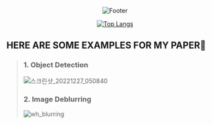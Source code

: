 <div align=center>
 
![Footer](https://capsule-render.vercel.app/api?type=waving&color=timeGradient&height=200&section=footer&fontSize=50&text=⚡⚡⚡⚡⚡⚡⚡⚡)
 
[![Top Langs](https://github-readme-stats.vercel.app/api/top-langs/?username=ohjunee&layout=compact&hide_rank=true&card_width=800)](https://github.com/ohjunee/github-readme-stats)
 </div>  
 
 ## HERE ARE SOME EXAMPLES FOR MY PAPER🔭

> ### 1. Object Detection  
> ![스크린샷_20221227_050840](https://user-images.githubusercontent.com/49416429/209580526-5afb4039-6e05-41f3-866d-5eda19b421ba.png)
>   
> ### 2. Image Deblurring  
> ![wh_blurring](https://user-images.githubusercontent.com/49416429/209651002-7ecb1977-94df-4d62-be56-33e235e238ca.png)

<!--

**ohjunee/ohjunee** is a ✨ _special_ ✨ repository because its `README.md` (this file) appears on your GitHub profile.

Here are some ideas to get you started:

- 🔭 I’m currently working on ...
- 🌱 I’m currently learning ...
- 👯 I’m looking to collaborate on ...
- 🤔 I’m looking for help with ...
- 💬 Ask me about ...
- 📫 How to reach me: ...
- 😄 Pronouns: ...
- ⚡ Fun fact: ...
-->
